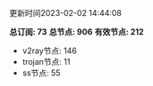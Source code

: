 更新时间2023-02-02 14:44:08

**总订阅: 73**
**总节点: 906**
**有效节点: 212**
- v2ray节点: 146
- trojan节点: 11
- ss节点: 55
